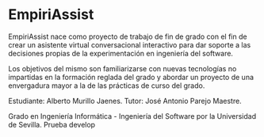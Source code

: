 # EmpiriAssist

EmpiriAssist nace como proyecto de trabajo de fin de grado con el fin de crear un asistente virtual conversacional interactivo para dar soporte a las decisiones propias de la experimentación en ingeniería del software.

Los objetivos del mismo son familiarizarse con nuevas tecnologías no impartidas en la formación reglada del grado y abordar un proyecto de una envergadura mayor a la de las prácticas de curso del grado.

Estudiante: Alberto Murillo Jaenes.
Tutor: José Antonio Parejo Maestre.

Grado en Ingeniería Informática - Ingeniería del Software por la Universidad de Sevilla.
Prueba develop
